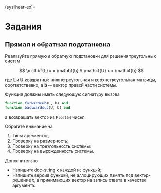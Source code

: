 (syslinear-ex)=
# Задания

## Прямая и обратная подстановка

Реализуйте прямую и обратную подстановки для решения треугольных систем

$$
\mathbf{L} x = \mathbf{b}
\\ \mathbf{U} x = \mathbf{b}
$$

где $\mathbf{L}$ и $\mathbf{U}$ квадратные нижнетреугольная и верхнетреугольная матрицы, соответственно, а $\mathbf{b}$ -- вектор правой части системы.

Функция должны иметь следующую сигнатуру вызова

```julia
function forwardsub(L, b) end
function backwardsub(U, b) end
```

а возвращать вектор из `Float64` чисел.

Обратите внимание на

1. Типы аргументов;
2. Проверку на размерность;
3. Проверку на треугольность системы;
4. Проверку на вырожденность системы.

Дополнительно

- Напишите doc-string к каждой из функций;
- Напишите версии функций, не аллоцирующих память под вектор-решение $x$, а принимающих вектор на запись ответа в качестве аргумента.
